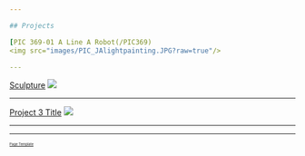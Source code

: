 ```yaml
---

## Projects

[PIC 369-01 A Line A Robot(/PIC369)
<img src="images/PIC_JAlightpainting.JPG?raw=true"/>

---
```

[Sculpture](/pdf/sample_presentation.pdf)
<img src="images/Bucket_WIP01.png?raw=true"/>

---
[Project 3 Title](http://example.com/)
<img src="images/dummy_thumbnail.jpg?raw=true"/>

---




---
<p style="font-size:6px"><a href="https://github.com/evanca/quick-portfolio">Page Template</a></p>
<!-- Remove above link if you don't want to attibute -->
